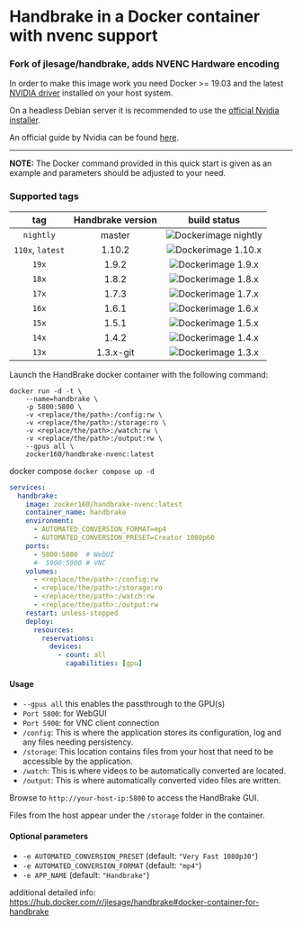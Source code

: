 # Handbrake in a Docker container with nvenc support

### Fork of jlesage/handbrake, adds NVENC Hardware encoding

In order to make this image work you need Docker >= 19.03 and the latest [NVIDIA driver](https://github.com/NVIDIA/nvidia-docker/wiki/Frequently-Asked-Questions#how-do-i-install-the-nvidia-driver) installed on your host system.

On a headless Debian server it is recommended to use the [official Nvidia installer](https://www.nvidia.com/en-us/drivers/unix/).

An official guide by Nvidia can be found [here](https://docs.nvidia.com/datacenter/cloud-native/container-toolkit/install-guide.html#installing-on-ubuntu-and-debian).

---

**NOTE:** The Docker command provided in this quick start is given as an example and parameters should be adjusted to your need.

### Supported tags

| tag              | Handbrake version | build status             |
|:----------------:|:-----------------:|:------------------------:|
| `nightly`        | master            | ![Dockerimage nightly][] |
| `110x`, `latest` | 1.10.2            | ![Dockerimage 1.10.x][]  |
| `19x`            | 1.9.2             | ![Dockerimage 1.9.x][]   |
| `18x`            | 1.8.2             | ![Dockerimage 1.8.x][]   |
| `17x`            | 1.7.3             | ![Dockerimage 1.7.x][]   |
| `16x`            | 1.6.1             | ![Dockerimage 1.6.x][]   |
| `15x`            | 1.5.1             | ![Dockerimage 1.5.x][]   |
| `14x`            | 1.4.2             | ![Dockerimage 1.4.x][]   |
| `13x`            | 1.3.x-git         | ![Dockerimage 1.3.x][]   |

[Dockerimage nightly]: https://github.com/zocker-160/handbrake-nvenc-docker/actions/workflows/dockerimage-nightly.yml/badge.svg
[Dockerimage 1.10.x]: https://github.com/zocker-160/handbrake-nvenc-docker/actions/workflows/dockerimage-110x.yml/badge.svg
[Dockerimage 1.9.x]: https://github.com/zocker-160/handbrake-nvenc-docker/actions/workflows/dockerimage-19x.yml/badge.svg
[Dockerimage 1.8.x]: https://github.com/zocker-160/handbrake-nvenc-docker/actions/workflows/dockerimage-18x.yml/badge.svg
[Dockerimage 1.7.x]: https://github.com/zocker-160/handbrake-nvenc-docker/actions/workflows/dockerimage-17x.yml/badge.svg
[Dockerimage 1.6.x]: https://github.com/zocker-160/handbrake-nvenc-docker/actions/workflows/dockerimage-16x.yml/badge.svg
[Dockerimage 1.5.x]: https://github.com/zocker-160/handbrake-nvenc-docker/actions/workflows/dockerimage-15x.yml/badge.svg
[Dockerimage 1.4.x]: https://github.com/zocker-160/handbrake-nvenc-docker/actions/workflows/dockerimage-14x.yml/badge.svg
[Dockerimage 1.3.x]: https://github.com/zocker-160/handbrake-nvenc-docker/actions/workflows/dockerimage-13x.yml/badge.svg

Launch the HandBrake docker container with the following command:
```
docker run -d -t \
    --name=handbrake \
    -p 5800:5800 \
    -v <replace/the/path>:/config:rw \
    -v <replace/the/path>:/storage:ro \
    -v <replace/the/path>:/watch:rw \
    -v <replace/the/path>:/output:rw \
    --gpus all \
    zocker160/handbrake-nvenc:latest
```

docker compose `docker compose up -d`
```yml
services:
  handbrake:
    image: zocker160/handbrake-nvenc:latest
    container_name: handbrake
    environment:
      - AUTOMATED_CONVERSION_FORMAT=mp4
      - AUTOMATED_CONVERSION_PRESET=Creator 1080p60
    ports:
      - 5800:5800  # WebUI
      #- 5900:5900 # VNC
    volumes:
      - <replace/the/path>:/config:rw
      - <replace/the/path>:/storage:ro
      - <replace/the/path>:/watch:rw
      - <replace/the/path>:/output:rw
    restart: unless-stopped 
    deploy:
      resources:
        reservations:
          devices:
            - count: all
              capabilities: [gpu]
```

#### Usage

- `--gpus all` this enables the passthrough to the GPU(s)
- `Port 5800`: for WebGUI
- `Port 5900`: for VNC client connection
- `/config`: This is where the application stores its configuration, log and any files needing persistency.
- `/storage`: This location contains files from your host that need to be accessible by the application.
- `/watch`: This is where videos to be automatically converted are located.
- `/output`: This is where automatically converted video files are written.

Browse to `http://your-host-ip:5800` to access the HandBrake GUI. 

Files from the host appear under the `/storage` folder in the container.

#### Optional parameters

- `-e AUTOMATED_CONVERSION_PRESET` (default: `"Very Fast 1080p30"`)
- `-e AUTOMATED_CONVERSION_FORMAT` (default: `"mp4"`)
- `-e APP_NAME` (default: `"Handbrake"`)

additional detailed info:
<https://hub.docker.com/r/jlesage/handbrake#docker-container-for-handbrake>
